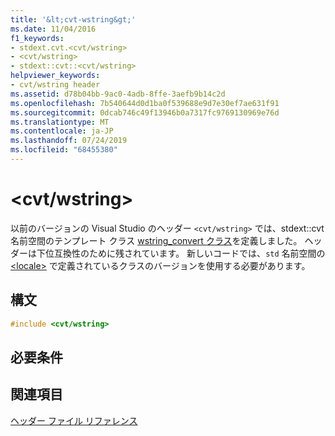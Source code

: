 ```yaml
---
title: '&lt;cvt-wstring&gt;'
ms.date: 11/04/2016
f1_keywords:
- stdext.cvt.<cvt/wstring>
- <cvt/wstring>
- stdext::cvt::<cvt/wstring>
helpviewer_keywords:
- cvt/wstring header
ms.assetid: d78b04bb-9ac0-4adb-8ffe-3aefb9b14c2d
ms.openlocfilehash: 7b540644d0d1ba0f539688e9d7e30ef7ae631f91
ms.sourcegitcommit: 0dcab746c49f13946b0a7317fc9769130969e76d
ms.translationtype: MT
ms.contentlocale: ja-JP
ms.lasthandoff: 07/24/2019
ms.locfileid: "68455380"
---
```

# <a name="ltcvtwstringgt"></a>&lt;cvt/wstring&gt;

以前のバージョンの Visual Studio のヘッダー `<cvt/wstring>` では、stdext::cvt 名前空間のテンプレート クラス [wstring_convert クラス](../standard-library/wstring-convert-class.md)を定義しました。 ヘッダーは下位互換性のために残されています。 新しいコードでは、`std` 名前空間の [\<locale>](../standard-library/locale.md) で定義されているクラスのバージョンを使用する必要があります。

## <a name="syntax"></a>構文

```cpp
#include <cvt/wstring>
```

## <a name="requirements"></a>必要条件

## <a name="see-also"></a>関連項目

[ヘッダー ファイル リファレンス](../standard-library/cpp-standard-library-header-files.md)
